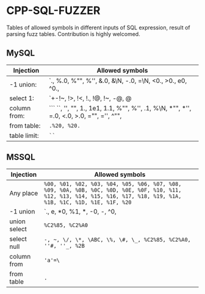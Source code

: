 # CPP-SQL-FUZZER

Tables of allowed symbols in different inputs of SQL expression, result of parsing fuzz tables.
Contribution is highly welcomed.

## MySQL
| Injection | Allowed symbols |
|---|---|
| -1 union:  |  `., %.0, %"", %'', &.0, &\N, -.0, =\N, <0., >0., e0, ^0., |"", |'', |.0, |\N` |
| select 1:  |  `+-!~, !>, !<, !., !@, !~, -@, @|, @*, @=, @/, @^, @%, @>, @<, ~-, ~@, ~., ""$, ""/, ""a, ""=, ''*, ''<, ''>, ''_, +@+, @$%, @&&, @*., @=~, @<., @%C0%, @%C0/, @%FF|, \N$, \N%FF` |
| column from:  |  ``` ``, '', "", 1., 1e1, 1.1, %"", %'', .1, %\N, *"", *'', =.0, <.0, >.0, ="", ='', ^"", |"", |'' ``` |
| from table:  |  `.%20, %20.` |
| table limit:  |  ``` `` ``` |

## MSSQL  
| Injection | Allowed symbols |
|---|---|
| Any place | `%00, %01, %02, %03, %04, %05, %06, %07, %08, %09, %0A, %0B, %0C, %0D, %0E, %0F, %10, %11, %12, %13, %14, %15, %16, %17, %18, %19, %1A, %1B, %1C, %1D, %1E, %1F, %20` |
| -1 union  | `., e, *0, %1, *\, -0, -\, ^0, |0, %C2%85, %C2%A0, [no whitespace]` |
| union select |  `%C2%85, %C2%A0`   |
|  select null | `-, ~, \/, \*, \ABC, \%, \#, \_, %C2%85, %C2%A0, ''#, ''_, %2B` |
|  column from | `'a'=\` |
|  from table | `.` |

